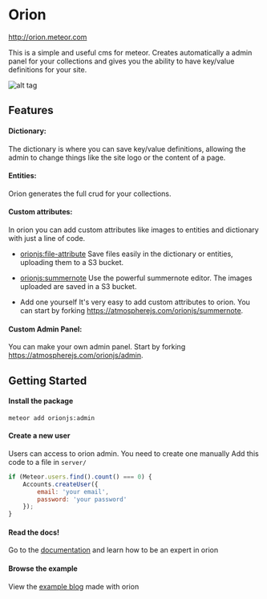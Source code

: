Orion
=====

http://orion.meteor.com

This is a simple and useful cms for meteor. 
Creates automatically a admin panel for your 
collections and gives you the ability to have
key/value definitions for your site.

![alt tag](http://i.imgur.com/aTG9iF5.png)

## Features

#### Dictionary:
The dictionary is where you can save key/value definitions, allowing the admin to change things like the site logo or the content of a page.

#### Entities:
Orion generates the full crud for your collections.

#### Custom attributes:
In orion you can add custom attributes like images to entities and dictionary with just a line of code.

- [orionjs:file-attribute](http://orion.meteor.com/docs/attributes/file)
Save files easily in the dictionary or entities, uploading them to a S3 bucket.

- [orionjs:summernote](http://orion.meteor.com/docs/attributes/summernote)
Use the powerful summernote editor. The images uploaded are saved in a S3 bucket.

- Add one yourself
It's very easy to add custom attributes to orion. You can start by forking https://atmospherejs.com/orionjs/summernote.

#### Custom Admin Panel:
You can make your own admin panel. Start by forking https://atmospherejs.com/orionjs/admin.

## Getting Started

#### Install the package

```
meteor add orionjs:admin
```

#### Create a new user

Users can access to orion admin. You need to create one manually
Add this code to a file in ```server/```

```js
if (Meteor.users.find().count() === 0) {
    Accounts.createUser({
        email: 'your email',
        password: 'your password'
    });
}
```

#### Read the docs!

Go to the [documentation](http://orion.meteor.com/docs/dictionary) and learn how to be an expert in orion

#### Browse the example

View the [example blog](https://github.com/orionjs/example-blog) made with orion

